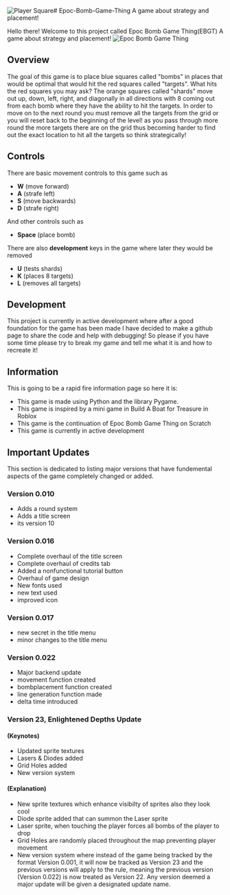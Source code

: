 ![Player Square](https://github.com/user-attachments/assets/64210db7-ea6c-4f46-8679-ef905d58e08d)# Epoc-Bomb-Game-Thing
A game about strategy and placement!


Hello there! Welcome to this project called Epoc Bomb Game Thing(EBGT) A game about strategy and placement!
![Epoc Bomb Game Thing](https://github.com/user-attachments/assets/947a6c0d-1e4e-4546-8e1b-9c1884a65fc6)
## Overview
The goal of this game is to place blue squares called "bombs" in places that would be optimal that would hit the red squares called "targets". What hits the red squares you may ask? The orange squares called "shards" move out up, down, left, right, and diagonally in all directions with 8 coming out from each bomb where they have the ability to hit the targets.
In order to move on to the next round you must remove all the targets from the grid or you will reset back to the beginning of the level! as you pass through more round the more targets there are on the grid thus becoming harder to find out the exact location to hit all the targets so think strategically!
## Controls
There are basic movement controls to this game such as
- **W** (move forward)
- **A** (strafe left)
- **S** (move backwards)
- **D** (strafe right)

And other controls such as
- **Space** (place bomb)

There are also **development** keys in the game where later they would be removed
- **U** (tests shards)
- **K** (places 8 targets)
- **L** (removes all targets)

## Development
This project is currently in active development where after a good foundation for the game has been made I have decided to make a github page to share the code and help with debugging! So please if you have some time please try to break my game and tell me what it is and how to recreate it!

## Information
This is going to be a rapid fire information page so here it is:
- This game is made using Python and the library Pygame.
- This game is inspired by a mini game in Build A Boat for Treasure in Roblox
- This game is the continuation of Epoc Bomb Game Thing on Scratch
- This game is currently in active development

## Important Updates
This section is dedicated to listing major versions that have fundemental aspects of the game completely changed or added.

### Version 0.010
- Adds a round system
- Adds a title screen
- its version 10

### Version 0.016
- Complete overhaul of the title screen
- Complete overhaul of credits tab
- Added a nonfunctional tutorial button
- Overhaul of game design
- New fonts used
- new text used
- improved icon

### Version 0.017
- new secret in the title menu
- minor changes to the title menu

### Version 0.022
- Major backend update
- movement function created
- bombplacement function created
- line generation function made
- delta time introduced

### Version 23, Enlightened Depths Update

#### (Keynotes)
- Updated sprite textures
- Lasers & Diodes added
- Grid Holes added
- New version system

#### (Explanation)
- New sprite textures which enhance visibilty of sprites also they look cool
- Diode sprite added that can summon the Laser sprite
- Laser sprite, when touching the player forces all bombs of the player to drop
- Grid Holes are randomly placed throughout the map preventing player movement
- New version system where instead of the game being tracked by the format Version 0.001, it will now be tracked as Version 23 and the previous versions will apply to the rule, meaning the previous version (Version 0.022) is now treated as Version 22. Any version deemed a major update will be given a designated update name.
